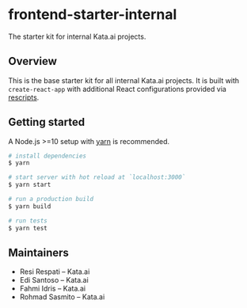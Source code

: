# frontend-starter-internal

The starter kit for internal Kata.ai projects.

## Overview

This is the base starter kit for all internal Kata.ai projects. It is built with `create-react-app` with additional React configurations provided via [rescripts](https://github.com/rescripts/rescripts).

## Getting started

A Node.js >=10 setup with [yarn](https://yarnpkg.com/lang/en/) is recommended.

```bash
# install dependencies
$ yarn

# start server with hot reload at `localhost:3000`
$ yarn start

# run a production build
$ yarn build

# run tests
$ yarn test
```

## Maintainers

- Resi Respati – Kata.ai
- Edi Santoso – Kata.ai
- Fahmi Idris – Kata.ai
- Rohmad Sasmito – Kata.ai
